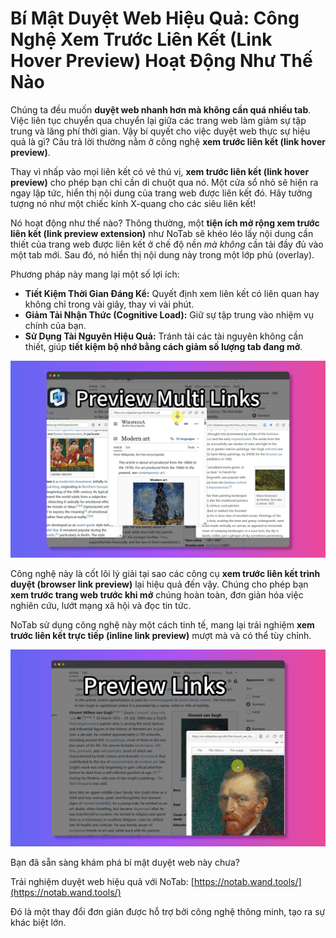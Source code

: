 
# Bí Mật Duyệt Web Hiệu Quả: Công Nghệ Xem Trước Liên Kết (Link Hover Preview) Hoạt Động Như Thế Nào

Chúng ta đều muốn **duyệt web nhanh hơn mà không cần quá nhiều tab**. Việc liên tục chuyển qua chuyển lại giữa các trang web làm giảm sự tập trung và lãng phí thời gian. Vậy bí quyết cho việc duyệt web thực sự hiệu quả là gì? Câu trả lời thường nằm ở công nghệ **xem trước liên kết (link hover preview)**.

Thay vì nhấp vào mọi liên kết có vẻ thú vị, **xem trước liên kết (link hover preview)** cho phép bạn chỉ cần di chuột qua nó. Một cửa sổ nhỏ sẽ hiện ra ngay lập tức, hiển thị nội dung của trang web được liên kết đó. Hãy tưởng tượng nó như một chiếc kính X-quang cho các siêu liên kết!

Nó hoạt động như thế nào? Thông thường, một **tiện ích mở rộng xem trước liên kết (link preview extension)** như NoTab sẽ khéo léo lấy nội dung cần thiết của trang web được liên kết ở chế độ nền *mà không* cần tải đầy đủ vào một tab mới. Sau đó, nó hiển thị nội dung này trong một lớp phủ (overlay).

Phương pháp này mang lại một số lợi ích:
*   **Tiết Kiệm Thời Gian Đáng Kể:** Quyết định xem liên kết có liên quan hay không chỉ trong vài giây, thay vì vài phút.
*   **Giảm Tải Nhận Thức (Cognitive Load):** Giữ sự tập trung vào nhiệm vụ chính của bạn.
*   **Sử Dụng Tài Nguyên Hiệu Quả:** Tránh tải các tài nguyên không cần thiết, giúp **tiết kiệm bộ nhớ bằng cách giảm số lượng tab đang mở**.

![Ví dụ về xem trước liên kết (Link hover preview example)](../images/notab1.png)

Công nghệ này là cốt lõi lý giải tại sao các công cụ **xem trước liên kết trình duyệt (browser link preview)** lại hiệu quả đến vậy. Chúng cho phép bạn **xem trước trang web trước khi mở** chúng hoàn toàn, đơn giản hóa việc nghiên cứu, lướt mạng xã hội và đọc tin tức.

NoTab sử dụng công nghệ này một cách tinh tế, mang lại trải nghiệm **xem trước liên kết trực tiếp (inline link preview)** mượt mà và có thể tùy chỉnh.

![Tùy chỉnh xem trước NoTab (Customizing NoTab preview)](../images/notab2.png)

Bạn đã sẵn sàng khám phá bí mật duyệt web này chưa?

Trải nghiệm duyệt web hiệu quả với NoTab: [https://notab.wand.tools/](https://notab.wand.tools/)

Đó là một thay đổi đơn giản được hỗ trợ bởi công nghệ thông minh, tạo ra sự khác biệt lớn.
